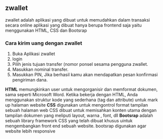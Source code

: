 ## zwallet
zwallet adalah aplikasi yang dibuat untuk memudahkan dalam transaksi secara online
aplikasi yang dibuat hanya berupa frontend saja yaitu menggunakan HTML, CSS dan Bootsrap

### Cara kirim uang dengan zwallet

1. Buka Aplikasi zwallet
2. login
3. Pilih jenis tujuan transfer (nomor ponsel sesama pengguna zwallet.
4. Masukkan nominal transfer.
5. Masukkan PIN, Jika berhasil kamu akan mendapatkan pesan konfirmasi pengiriman dana.

**HTML** memungkinkan user untuk mengorganisir dan memformat dokumen, sama seperti Microsoft Word.
Ketika bekerja dengan HTML, Anda menggunakan struktur kode yang sederhana (tag dan attribute) untuk mark up halaman website
**CSS** digunakan untuk mengontrol format tampilan sebuah halaman web
CSS dibuat untuk memisahkan konten utama dengan tampilan dokumen yang meliputi layout, warna , font, dll
**Bootsrap** adalah sebuah library framework CSS yang telah dibuat khusus uintuk mengembangkan front end sebuah website.
bootsrap digunakan agar website lebih responsive
